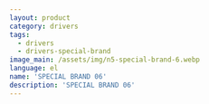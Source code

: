 ```yaml
---
layout: product
category: drivers
tags:
  - drivers
  - drivers-special-brand
image_main: /assets/img/n5-special-brand-6.webp
language: el
name: 'SPECIAL BRAND 06'
description: 'SPECIAL BRAND 06'
---
```

